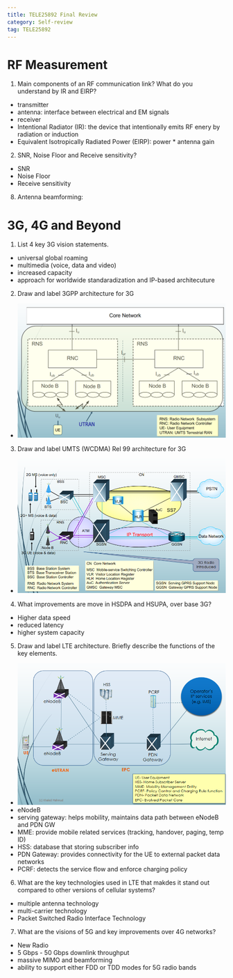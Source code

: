 ```yaml
---
title: TELE25892 Final Review
category: Self-review
tag: TELE25892
---
```

# RF Measurement
1. Main components of an RF communication link? What do you understand by IR and EIRP?
* transmitter
* antenna: interface between electrical and EM signals
* receiver
* Intentional Radiator (IR): the device that intentionally emits RF enery by radiation or induction
* Equivalent Isotropically Radiated Power (EIRP): power * antenna gain
2. SNR, Noise Floor and Receive sensitivity?
* SNR
* Noise Floor
* Receive sensitivity
8. Antenna beamforming: 

# 3G, 4G and Beyond
1. List 4 key 3G vision statements.
* universal global roaming
* multimedia (voice, data and video)
* increased capacity
* approach for worldwide standaradization and IP-based architecuture
2. Draw and label 3GPP architecture for 3G
* ![3GPP 3G](..\assets\images\post_images\tele-w14-2.png)
3. Draw and label UMTS (WCDMA) Rel 99 architecture for 3G
* ![UTMS](..\assets\images\post_images\tele-w14-1.png)
4. What improvements are move in HSDPA and HSUPA, over base 3G?
* Higher data speed
* reduced latency
* higher system capacity
5. Draw and label LTE architecture. Briefly describe the functions of the key elements.
* ![LTE](..\assets\images\post_images\tele-w14-3.png)
* eNodeB
* serving gateway: helps mobility, maintains data path between eNodeB and PDN GW
* MME: provide mobile related services (tracking, handover, paging, temp ID)
* HSS: database that storing subscriber info
* PDN Gateway: provides connectivity for the UE to external packet data networks
* PCRF: detects the service flow and enforce charging policy
6. What are the key technologies used in LTE that makdes it stand out compared to other versions of cellular systems?
* multiple antenna technology
* multi-carrier technology
* Packet Switched Radio Interface Technology
7. What are the visions of 5G and key improvements over 4G networks?
* New Radio
* 5 Gbps - 50 Gbps downlink throughput
* massive MIMO and beamforming
* ability to support either FDD or TDD modes for 5G radio bands